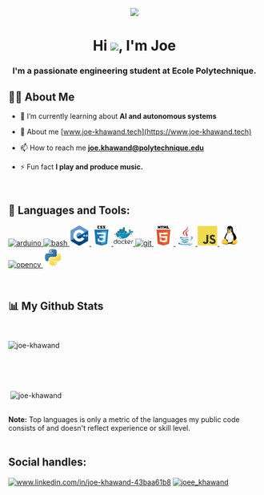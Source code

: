 <p align="center">
<a href="#"><img width="45%" height="auto" src="https://user-images.githubusercontent.com/93840910/177012194-e469bda9-f484-4aa7-a401-52fb15c5a0df.gif" height="175px"/></a>
</p>

<h1 align="center">Hi <img src="https://raw.githubusercontent.com/MartinHeinz/MartinHeinz/master/wave.gif" width="40">, I'm Joe</h1>
<h3 align="center">I'm a passionate engineering student at Ecole Polytechnique.</h3>


## 🙋‍♂️ About Me

- 🌱 I’m currently learning about **AI and autonomous systems**

- 📄 About me [www.joe-khawand.tech](https://www.joe-khawand.tech)

- 📫 How to reach me **joe.khawand@polytechnique.edu**

- ⚡ Fun fact **I play and produce music.**

<br/>

## 🚀 Languages and Tools:

<p align="left"> 
    <p align="left"> <a href="https://www.arduino.cc/" target="_blank" rel="noreferrer"> <img src="https://cdn.worldvectorlogo.com/logos/arduino-1.svg" alt="arduino" width="40" height="40"/> </a> <a href="https://www.gnu.org/software/bash/" target="_blank" rel="noreferrer"> <img src="https://www.vectorlogo.zone/logos/gnu_bash/gnu_bash-icon.svg" alt="bash" width="40" height="40"/> </a> <a href="https://www.w3schools.com/cpp/" target="_blank" rel="noreferrer"> <img src="https://raw.githubusercontent.com/devicons/devicon/master/icons/cplusplus/cplusplus-original.svg" alt="cplusplus" width="40" height="40"/> </a> <a href="https://www.w3schools.com/css/" target="_blank" rel="noreferrer"> <img src="https://raw.githubusercontent.com/devicons/devicon/master/icons/css3/css3-original-wordmark.svg" alt="css3" width="40" height="40"/> </a> <a href="https://www.docker.com/" target="_blank" rel="noreferrer"> <img src="https://raw.githubusercontent.com/devicons/devicon/master/icons/docker/docker-original-wordmark.svg" alt="docker" width="40" height="40"/> </a> <a href="https://git-scm.com/" target="_blank" rel="noreferrer"> <img src="https://www.vectorlogo.zone/logos/git-scm/git-scm-icon.svg" alt="git" width="40" height="40"/> </a> <a href="https://www.w3.org/html/" target="_blank" rel="noreferrer"> <img src="https://raw.githubusercontent.com/devicons/devicon/master/icons/html5/html5-original-wordmark.svg" alt="html5" width="40" height="40"/> </a> <a href="https://www.java.com" target="_blank" rel="noreferrer"> <img src="https://raw.githubusercontent.com/devicons/devicon/master/icons/java/java-original.svg" alt="java" width="40" height="40"/> </a> <a href="https://developer.mozilla.org/en-US/docs/Web/JavaScript" target="_blank" rel="noreferrer"> <img src="https://raw.githubusercontent.com/devicons/devicon/master/icons/javascript/javascript-original.svg" alt="javascript" width="40" height="40"/> </a> <a href="https://www.linux.org/" target="_blank" rel="noreferrer"> <img src="https://raw.githubusercontent.com/devicons/devicon/master/icons/linux/linux-original.svg" alt="linux" width="40" height="40"/> </a> <a href="https://opencv.org/" target="_blank" rel="noreferrer"> <img src="https://www.vectorlogo.zone/logos/opencv/opencv-icon.svg" alt="opencv" width="40" height="40"/> </a> <a href="https://www.python.org" target="_blank" rel="noreferrer"> <img src="https://raw.githubusercontent.com/devicons/devicon/master/icons/python/python-original.svg" alt="python" width="40" height="40"/> </a> 
</p>


<br/>

## 📊 My Github Stats

<br/>
<p><img align="left" src="https://github-readme-stats.vercel.app/api/top-langs?username=joe-khawand&show_icons=true&locale=en&layout=compact" alt="joe-khawand" /></p><br /><br /><br /><br /><br />
<p>&nbsp;<img align="center" src="https://github-readme-stats.vercel.app/api?username=joe-khawand&show_icons=true&locale=en" alt="joe-khawand" /></p>
<br/>
  <b>Note:</b> Top languages is only a metric of the languages my public code consists of and doesn't reflect experience or skill level.


<br/>
<br/>

## Social handles:
<p align="left">

<a href="www.linkedin.com/in/joe-khawand-43baa61b8" target="blank"><img align="center" src="https://raw.githubusercontent.com/rahuldkjain/github-profile-readme-generator/master/src/images/icons/Social/linked-in-alt.svg" alt="www.linkedin.com/in/joe-khawand-43baa61b8" height="30" width="40" /></a>
<a href="https://instagram.com/joee_khawand" target="blank"><img align="center" src="https://raw.githubusercontent.com/rahuldkjain/github-profile-readme-generator/master/src/images/icons/Social/instagram.svg" alt="joee_khawand" height="30" width="40" /></a>

</p>

